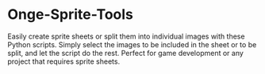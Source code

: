 # Onge-Sprite-Tools
Easily create sprite sheets or split them into individual images with these Python scripts. Simply select the images to be included in the sheet or to be split, and let the script do the rest. Perfect for game development or any project that requires sprite sheets.
